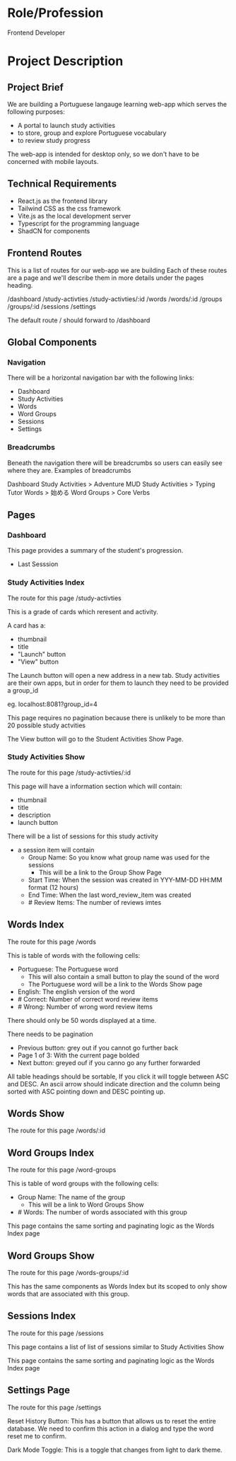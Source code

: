 # Role/Profession

Frontend Developer

# Project Description

## Project Brief

We are building a Portuguese langauge learning web-app which serves the following purposes:
- A portal to launch study activities
- to store, group and explore Portuguese vocabulary
- to review study progress

The web-app is intended for desktop only, so we don't have to be concerned with mobile layouts.

## Technical Requirements

- React.js as the frontend library
- Tailwind CSS as the css framework
- Vite.js as the local development server
- Typescript for the programming language
- ShadCN for components

## Frontend Routes

This is a list of routes for our web-app we are building
Each of these routes are a page and we'll describe them
in more details under the pages heading.

/dashboard
/study-activties
/study-activties/:id
/words
/words/:id
/groups
/groups/:id
/sessions
/settings

The default route / should forward to /dashboard

## Global Components

### Navigation 

There will be a horizontal navigation bar with the following links:
- Dashboard
- Study Activities
- Words
- Word Groups
- Sessions
- Settings

### Breadcrumbs

Beneath the navigation there will be breadcrumbs so users can easily
see where they are. Examples of breadcrumbs

Dashboard
Study Activities > Adventure MUD
Study Activities > Typing Tutor
Words > 始める
Word Groups > Core Verbs

## Pages

### Dashboard

This page provides a summary of the student's progression.

- Last Sesssion

### Study Activities Index

The route for this page /study-activties

This is a grade of cards which reresent and activity.

A card has a:
- thumbnail
- title
- "Launch" button
- "View" button

The Launch button will open a new address in a new tab.
Study activities are their own apps, but in order for them
to launch they need to be provided a group_id

eg. localhost:8081?group_id=4

This page requires no pagination because there is unlikely
to be more than 20 possible study actvities

The View button will go to the Student Activities Show Page.

### Study Activities Show

The route for this page /study-activties/:id

This page will have a information section which will contain:
- thumbnail
- title
- description
- launch button

There will be a list of sessions for this study activity
  - a session item will contain
    - Group Name: So you know what group name was used for the sessions
      - This will be a link to the Group Show Page
    - Start Time: When the session was created in YYY-MM-DD HH:MM format (12 hours)
    - End Time: When the last word_review_item was created
    - \# Review Items:  The number of reviews imtes

## Words Index

The route for this page /words

This is table of words with the following cells:
- Portuguese: The Portuguese word
  - This will also contain a small button to play the sound of the word
  - The Portuguese word will be a link to the Words Show page
- English: The english version of the word
- \# Correct: Number of correct word review items
- \# Wrong: Number of wrong word review items

There should only be 50 words displayed at a time.

There needs to be pagination
  - Previous button: grey out if you cannot go further back
  - Page 1 of 3: With the current page bolded
  - Next button: greyed ouf if you canno go any further forwarded

All table headings should be sortable, If you click it will toggle between ASC and DESC.
An ascii arrow should indicate direction and the column being sorted with ASC pointing down and DESC pointing up.

## Words Show

The route for this page /words/:id

## Word Groups Index

The route for this page /word-groups

This is table of word groups with the following cells:
- Group Name: The name of the group
  - This will be a link to Word Groups Show
- \# Words: The number of words associated with this group

This page contains the same sorting and paginating logic as the Words Index page

## Word Groups Show

The route for this page /words-groups/:id

This has the same components as Words Index but its scoped to only show
words that are associated with this group.

## Sessions Index

The route for this page /sessions

This page contains a list of list of sessions similar to Study Activities Show

This page contains the same sorting and paginating logic as the Words Index page

## Settings Page

The route for this page /settings

Reset History Button: This has a button that allows us to reset the entire database.
We need to confirm this action in a dialog and type the word reset me to confirm.

Dark Mode Toggle: This is a toggle that changes from light to dark theme.
